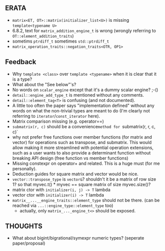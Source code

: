 
## ERATA
* `matrix<ET, OT>::matrix(initializer_list<U>)`
	is missing `template<typename U>`
* 6.8.2, text for `matrix_addition_engine_t` is wrong (wrongly referring to `OT::element_addition_traits`)
* sometims `ptrdiff_t` sometimes `std::ptrdiff_t`
* `matrix_operation_traits::negation_traits<OTR, OP1>`

## Feedback
* Why `template <class>` over `template <typename>` when it is clear that it is a type?
* What about the "See below"'s?
* No words on `scalar_engine` except that it's a dummy scalar engine? ;-()
* `detail::engine_add_type_t` is mentioned without any comments.
* `detail::element_tag<T>` is confusing (and not documented).
* A little too often the paper says "implementation defined" without any words on what the
	non-trivial types are meant to do (I'm clearly not referring to `iterator`/`const_iterator` here).
* Matrix comparison missing (e.g. operator==)
* `submatrix(r, c)` should be a convenience`method for `submatrix(r, r, c, c)`
* why not prefer free functions over member functions (for matrix and vector) for operations such as
	transpose, and submatrix. This would allow making it more streamlined
	with potential operation extensions, such as a user wants to also provide a determinant function
	without breaking API design (free function vs member functions)
* Missing constexpr on operator+ and related. This is a huge must (for me personally).
* Deduction guides for square matrix and vector would be nice.
* `vector::transpose_type` is `vector&`? shouldn't it be a matrix of row size 1? so that
    myvec.t() * myvec == square matrix of size myvec.size()?
* matrix ctor with `initializer(i, j) -> T` lambda
* vector ctor with `initializer(i) -> T` lambda
* `matrix__...__engine_traits::element_type` should not be there. (can be reached via `...::engine_type::element_type` too)
    * actually, only `matrix_..._engine_t<>` should be exposed.

## THOUGHTS
* What about bigint/bigrational/symexpr numeric types? (seperate paper/proposal)
